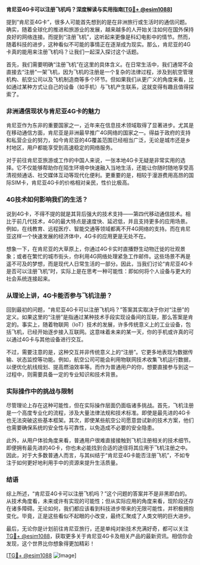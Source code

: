**肯尼亚4G卡可以注册飞机吗？深度解读与实用指南[[TG💪+ @esim1088](https://t.me/s/esim1088)]**

提到“肯尼亚4G卡”，很多人可能首先想到的是在非洲旅行或生活时的通信问题。确实，随着全球化的推进和旅游业的发展，越来越多的人开始关注如何在国外保持良好的网络连接。而提到“注册飞机”，这听起来更像是科幻电影中的情节。然而，随着科技的进步，这种看似不可能的事情正在逐渐成为现实。那么，肯尼亚的4G卡真的能用来注册飞机吗？让我们一起深入探讨这个话题。

首先，我们需要明确“注册飞机”在这里的具体含义。在日常生活中，我们通常不会直接去“注册”一架飞机，因为飞机的注册是一个复杂的法律过程，涉及到航空管理机构、航空公司以及飞机制造商等多个环节。但如果我们从更广义的角度来看，比如通过某种方式让自己的设备（如手机）与飞机产生联系，这就变得有趣且值得探索了。

### 非洲通信现状与肯尼亚4G卡的魅力

肯尼亚作为东非的重要国家之一，近年来在信息技术领域取得了显著进步。尤其是在移动通信方面，肯尼亚是非洲最早推广4G网络的国家之一。得益于政府的支持和私营企业的努力，如今肯尼亚的4G覆盖范围已经相当广泛，无论是城市还是乡村地区，用户都能享受到高速稳定的网络服务。

对于前往肯尼亚旅游或工作的中国人来说，一张本地4G卡无疑是非常实用的选择。它不仅能够帮助你在陌生环境中快速融入当地生活，还能让你随时随地享受高清视频通话、社交媒体互动等现代化便利。更重要的是，相较于漫游费用高昂的国际SIM卡，肯尼亚4G卡的价格相对亲民，性价比极高。

### 4G技术如何影响我们的生活？

说到4G卡，不得不提的就是其背后强大的技术支持——第四代移动通信技术。相比于前几代技术，4G的最大特点是速度快、延迟低，并且支持更多的应用场景。例如，在线教育、远程医疗、智能交通等领域都离不开4G网络的支持。而在肯尼亚这样一个快速发展的经济体中，4G卡的应用更是无处不在。

想象一下，在肯尼亚的大草原上，你通过4G卡实时直播野生动物迁徙的壮观景象；或者在繁忙的城市街头，你利用4G网络处理紧急工作邮件。这些场景不再是遥不可及的梦想，而是现代人日常生活的一部分。因此，当我们讨论“肯尼亚4G卡是否可以注册飞机”时，实际上是在思考一种可能性：即如何将个人设备与更大的社会系统连接起来。

### 从理论上讲，4G卡能否参与飞机注册？

回到最初的问题，“肯尼亚4G卡可以注册飞机吗？”答案其实取决于你对“注册”的定义。如果这里的“注册”是指通过某种技术手段实现设备间的互联，那么答案是肯定的。事实上，随着物联网（IoT）技术的发展，许多传统意义上的工业设备，包括飞机，已经开始逐步接入互联网。这意味着未来的某一天，你的手机或许真的可以通过4G卡与其他设备进行交互。

不过，需要注意的是，这种交互并非传统意义上的“注册”。它更多地表现为数据传输、状态监控等功能。例如，航空公司可能会利用物联网技术收集飞机运行数据，以便优化航线规划、提高燃油效率等。而作为普通用户的你，想要直接参与到这一过程中，则需要具备一定的专业知识和技术背景。

### 实际操作中的挑战与限制

尽管理论上存在这种可能性，但在实际操作层面仍面临诸多挑战。首先，飞机注册是一个高度专业化的流程，涉及大量法律法规和技术标准。即使是最先进的4G卡也无法突破这些基本框架。其次，即使某些航空公司愿意尝试新的技术方案，他们也需要确保系统的安全性与可靠性，以免造成不必要的安全隐患。

此外，从用户体验角度来看，普通用户很难直接接触到飞机注册相关的技术细节。即便拥有最先进的4G卡，你也未必能找到合适的途径将其应用于飞机注册之中。因此，对于大多数普通人而言，与其纠结于“肯尼亚4G卡能否注册飞机”，不如专注于如何更好地利用手中的资源来提升生活质量。

### 结语

综上所述，“肯尼亚4G卡可以注册飞机吗？”这个问题的答案并不是非黑即白的。从技术角度看，未来或许有实现的可能性；但从实际应用的角度来看，现阶段还存在诸多障碍。无论如何，我们都应该看到科技进步带来的无限可能性，并积极拥抱变化。毕竟，正是这些看似不起眼的小改变，最终汇聚成了人类文明的巨大进步。

最后，无论你是计划前往肯尼亚旅行，还是单纯对新技术充满好奇，都可以关注[TG💪+ @esim1088](https://t.me/s/esim1088)，获取更多关于肯尼亚4G卡及相关产品的最新资讯。相信你会发现，这个世界比你想象得更加精彩！

[[TG💪+ @esim1088](https://t.me/s/esim1088) ![Image](https://i.postimg.cc/4NQfJmqS/Snipaste-2025-05-13-00-14-12.png)]